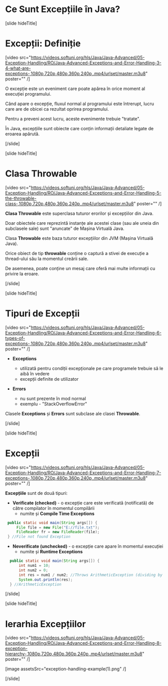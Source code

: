 # Ce Sunt Excepțiile în Java?

[slide hideTitle]

# Excepții: Definiție

[video src="https://videos.softuni.org/hls/Java/Java-Advanced/05-Exception-Handling/RO/Java-Advanced-Exceptions-and-Error-Handling-3-4-what-are-exceptions-,1080p,720p,480p,360p,240p,.mp4/urlset/master.m3u8" poster="" /]

O excepție este un eveniment care poate apărea în orice moment al execuției programului.

Când apare o excepție, fluxul normal al programului este întrerupt, lucru care are de obicei ca rezultat oprirea programului.

Pentru a preveni acest lucru, aceste evenimente trebuie "tratate".

În Java, excepțiile sunt obiecte care conțin informații detaliate legate de eroarea apărută.

[/slide]

[slide hideTitle]

# Clasa Throwable 

[video src="https://videos.softuni.org/hls/Java/Java-Advanced/05-Exception-Handling/RO/Java-Advanced-Exceptions-and-Error-Handling-5-the-throwable-class-,1080p,720p,480p,360p,240p,.mp4/urlset/master.m3u8" poster="" /]

**Clasa Throwable** este superclasa tuturor erorilor și excepțiilor din Java.

Doar obiectele care reprezintă instanțe ale acestei clase (sau ale uneia din subclasele sale) sunt "aruncate" de Mașina Virtuală Java.

Clasa **Throwable** este baza tuturor excepțiilor din JVM (Mașina Virtuală Java).

Orice obiect de tip **throwable** conține o captură a stivei de execuție a thread-ului său la momentul creării sale.

De asemenea, poate conține un mesaj care oferă mai multe informații cu privire la eroare.


[/slide]

[slide hideTitle]

# Tipuri de Excepții

[video src="https://videos.softuni.org/hls/Java/Java-Advanced/05-Exception-Handling/RO/Java-Advanced-Exceptions-and-Error-Handling-6-types-of-exceptions-,1080p,720p,480p,360p,240p,.mp4/urlset/master.m3u8" poster="" /]

- **Exceptions**
     - utilizată pentru condiții excepționale pe care programele trebuie să le aibă în vedere
     - excepții definite de utilizator

- **Errors**
     - nu sunt prezente în mod normal
     - exemplu - "StackOverflowError"

Clasele **Exceptions** și **Errors** sunt subclase ale clasei **Throwable**.

[/slide]

[slide hideTitle]

# Excepții

[video src="https://videos.softuni.org/hls/Java/Java-Advanced/05-Exception-Handling/RO/Java-Advanced-Exceptions-and-Error-Handling-7-exceptions-,1080p,720p,480p,360p,240p,.mp4/urlset/master.m3u8" poster="" /]

**Excepțiile** sunt de două tipuri:

- **Verificate (checked)** - o excepție care este verificată (notificată) de către compilator în momentul compilării
     - numite și **Compile Time Exceptions**

```java 
 public static void main(String args[]) {
     File file = new File("E://file.txt");
     FileReader fr = new FileReader(file);
 } //File not found Exception
```
 

- **Neverificate (unchecked)** - o excepție care apare în momentul execuției
     - numite și **Runtime Exceptions**

```java 
  public static void main(String args[]) {
      int num1 = 10;
      int num2 = 0;
      int res = num1 / num2; //Throws ArithmeticException (dividing by 0)
      System.out.println(res);
  } //ArithmeticException
```
[/slide]

[slide hideTitle]

# Ierarhia Excepțiilor

[video src="https://videos.softuni.org/hls/Java/Java-Advanced/05-Exception-Handling/RO/Java-Advanced-Exceptions-and-Error-Handling-8-exception-hierarchy-,1080p,720p,480p,360p,240p,.mp4/urlset/master.m3u8" poster="" /]

[image assetsSrc="exception-handling-example(1).png" /]

[/slide]


